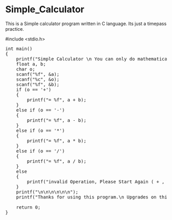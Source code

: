 # Simple_Calculator
This is a Simple calculator program written in C language. Its just a timepass practice.



#include <stdio.h>
<pre>
int main()
{
	printf("Simple Calculator \n You can only do mathematical operations with 2 numbers only,\n such as 6-2 (Don't enter spaces) \n (Addition, Subtraction, Multiply and Divide are supported) \nCreator : https://github.com/k1ushal/\n \n \n");
	float a, b;
	char o;
	scanf("%f", &a);
	scanf("%c", &o);
	scanf("%f", &b);
	if (o == '+')
	{
		printf("= %f", a + b);
	}
	else if (o == '-')
	{
		printf("= %f", a - b);
	}
	else if (o == '*')
	{
		printf("= %f", a * b);
	}
	else if (o == '/')
	{
		printf("= %f", a / b);
	}
	else
	{
		printf("invalid Operation, Please Start Again ( + , - , * , / )");
	}
	printf("\n\n\n\n\n\n");
	printf("Thanks for using this program.\n Upgrades on this program will be updated soon\n- Kushal");

	return 0;
}</pre>
